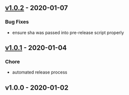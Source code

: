 
<a name="v1.0.2"></a>
## [v1.0.2] - 2020-01-07
### Bug Fixes
- ensure sha was passed into pre-release script properly


<a name="v1.0.1"></a>
## [v1.0.1] - 2020-01-04
### Chore
- automated release process


<a name="v1.0.0"></a>
## v1.0.0 - 2020-01-02


[v1.0.2]: https://github.com/Dirrk/terraform-docs/compare/v1.0.1...v1.0.2
[v1.0.1]: https://github.com/Dirrk/terraform-docs/compare/v1.0.0...v1.0.1
